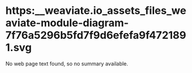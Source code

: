 # https:\_\_weaviate.io_assets_files_weaviate-module-diagram-7f76a5296b5fd7f9d6efefa9f4721891.svg

No web page text found, so no summary available.
